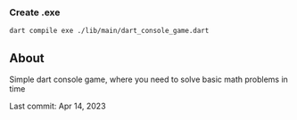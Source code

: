 ### Create .exe

```dart compile exe ./lib/main/dart_console_game.dart```

## About

Simple dart console game, where you need to solve basic math problems in time

Last commit: Apr 14, 2023
